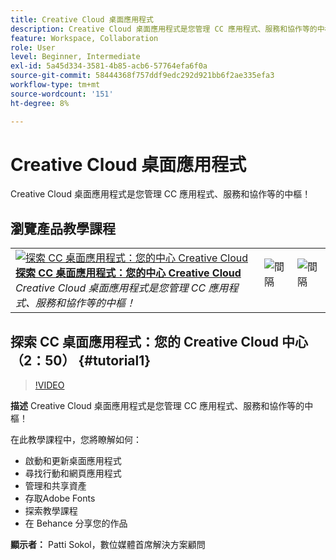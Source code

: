 ```yaml
---
title: Creative Cloud 桌面應用程式
description: Creative Cloud 桌面應用程式是您管理 CC 應用程式、服務和協作等的中樞！
feature: Workspace, Collaboration
role: User
level: Beginner, Intermediate
exl-id: 5a45d334-3581-4b85-acb6-57764efa6f0a
source-git-commit: 58444368f757ddf9edc292d921bb6f2ae335efa3
workflow-type: tm+mt
source-wordcount: '151'
ht-degree: 8%

---
```


# Creative Cloud 桌面應用程式

Creative Cloud 桌面應用程式是您管理 CC 應用程式、服務和協作等的中樞！

## 瀏覽產品教學課程

<table style="table-layout:fixed">
<tr>
 <td>
   <a href="creativeclouddesktopapp.md#tutorial1">
      <img alt="探索 CC 桌面應用程式：您的中心
Creative Cloud" src="../assets/ccda_overview_sokol_thumbnail.jpg" />
   </a>
    <div>
   <a href="creativeclouddesktopapp.md#tutorial1"><strong>探索 CC 桌面應用程式：您的中心
Creative Cloud</strong></a>
    </div>
    <em>Creative Cloud 桌面應用程式是您管理 CC 應用程式、服務和協作等的中樞！</em>
    <br>
  </td>
  <td>
    <img alt="間隔" src="../assets/Whitespacer.png" />
    <div>
    <br>
  </td>
  <td>
    <img alt="間隔" src="../assets/Whitespacer.png" />
    <div>
    <br>
  </td>
</tr>
</table>

## 探索 CC 桌面應用程式：您的 Creative Cloud 中心 （2：50） {#tutorial1}

>[!VIDEO](https://video.tv.adobe.com/v/327095?hidetitle=true)

**描述**
Creative Cloud 桌面應用程式是您管理 CC 應用程式、服務和協作等的中樞！

在此教學課程中，您將瞭解如何：
* 啟動和更新桌面應用程式
* 尋找行動和網頁應用程式
* 管理和共享資產
* 存取Adobe Fonts
* 探索教學課程
* 在 Behance 分享您的作品

**顯示者：**
Patti Sokol，數位媒體首席解決方案顧問
